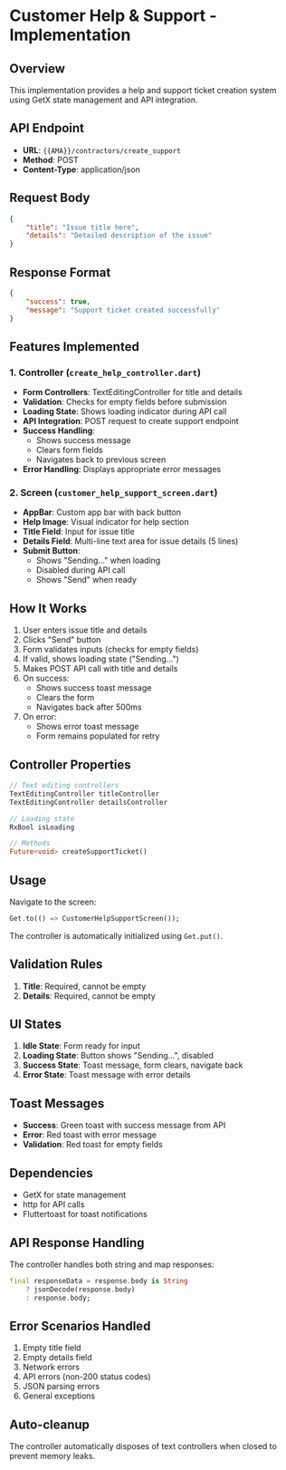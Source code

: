 # Customer Help & Support - Implementation

## Overview
This implementation provides a help and support ticket creation system using GetX state management and API integration.

## API Endpoint
- **URL**: `{{AMA}}/contractors/create_support`
- **Method**: POST
- **Content-Type**: application/json

## Request Body
```json
{
    "title": "Issue title here",
    "details": "Detailed description of the issue"
}
```

## Response Format
```json
{
    "success": true,
    "message": "Support ticket created successfully"
}
```

## Features Implemented

### 1. Controller (`create_help_controller.dart`)
- **Form Controllers**: TextEditingController for title and details
- **Validation**: Checks for empty fields before submission
- **Loading State**: Shows loading indicator during API call
- **API Integration**: POST request to create support endpoint
- **Success Handling**: 
  - Shows success message
  - Clears form fields
  - Navigates back to previous screen
- **Error Handling**: Displays appropriate error messages

### 2. Screen (`customer_help_support_screen.dart`)
- **AppBar**: Custom app bar with back button
- **Help Image**: Visual indicator for help section
- **Title Field**: Input for issue title
- **Details Field**: Multi-line text area for issue details (5 lines)
- **Submit Button**: 
  - Shows "Sending..." when loading
  - Disabled during API call
  - Shows "Send" when ready

## How It Works

1. User enters issue title and details
2. Clicks "Send" button
3. Form validates inputs (checks for empty fields)
4. If valid, shows loading state ("Sending...")
5. Makes POST API call with title and details
6. On success:
   - Shows success toast message
   - Clears the form
   - Navigates back after 500ms
7. On error:
   - Shows error toast message
   - Form remains populated for retry

## Controller Properties

```dart
// Text editing controllers
TextEditingController titleController
TextEditingController detailsController

// Loading state
RxBool isLoading

// Methods
Future<void> createSupportTicket()
```

## Usage

Navigate to the screen:
```dart
Get.to(() => CustomerHelpSupportScreen());
```

The controller is automatically initialized using `Get.put()`.

## Validation Rules

1. **Title**: Required, cannot be empty
2. **Details**: Required, cannot be empty

## UI States

1. **Idle State**: Form ready for input
2. **Loading State**: Button shows "Sending...", disabled
3. **Success State**: Toast message, form clears, navigate back
4. **Error State**: Toast message with error details

## Toast Messages

- **Success**: Green toast with success message from API
- **Error**: Red toast with error message
- **Validation**: Red toast for empty fields

## Dependencies
- GetX for state management
- http for API calls
- Fluttertoast for toast notifications

## API Response Handling

The controller handles both string and map responses:
```dart
final responseData = response.body is String 
    ? jsonDecode(response.body) 
    : response.body;
```

## Error Scenarios Handled

1. Empty title field
2. Empty details field
3. Network errors
4. API errors (non-200 status codes)
5. JSON parsing errors
6. General exceptions

## Auto-cleanup

The controller automatically disposes of text controllers when closed to prevent memory leaks.
